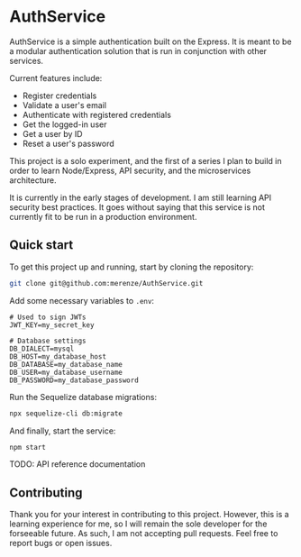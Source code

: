 # AuthService

AuthService is a simple authentication built on the Express.
It is meant to be a modular authentication solution that is run in conjunction with other services.

Current features include:
* Register credentials
* Validate a user's email
* Authenticate with registered credentials
* Get the logged-in user
* Get a user by ID
* Reset a user's password

This project is a solo experiment, and the first of a series I plan to build in order to learn Node/Express, API security, and the microservices architecture.

It is currently in the early stages of development.
I am still learning API security best practices.
It goes without saying that this service is not currently fit to be run in a production environment.

## Quick start

To get this project up and running, start by cloning the repository:
```bash
git clone git@github.com:merenze/AuthService.git
```
Add some necessary variables to `.env`:
```
# Used to sign JWTs
JWT_KEY=my_secret_key

# Database settings
DB_DIALECT=mysql
DB_HOST=my_database_host
DB_DATABASE=my_database_name
DB_USER=my_database_username
DB_PASSWORD=my_database_password
```
Run the Sequelize database migrations:
```bash
npx sequelize-cli db:migrate
```
And finally, start the service:
```bash
npm start
```
TODO: API reference documentation

## Contributing
Thank you for your interest in contributing to this project.
However, this is a learning experience for me, so I will remain the sole developer for the forseeable future.
As such, I am not accepting pull requests.
Feel free to report bugs or open issues.
